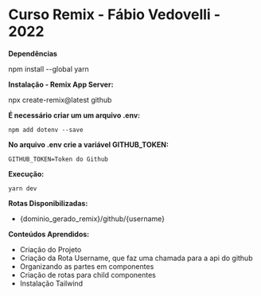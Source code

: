 
# Curso Remix - Fábio Vedovelli - 2022
 

**Dependências**

npm install --global yarn

**Instalação - Remix App Server:**

npx create-remix@latest github

**É necessário criar um um arquivo .env:**

    npm add dotenv --save
    
**No arquivo  .env crie a variável GITHUB_TOKEN:**

    GITHUB_TOKEN=Token do Github

**Execução:**

    yarn dev

**Rotas Disponibilizadas:**

- {dominio_gerado_remix}/github/{username}
  

**Conteúdos Aprendidos:**

- Criação do Projeto
- Criação da Rota Username, que faz uma chamada para a api do github
- Organizando as partes em componentes
- Criação de rotas para child componentes
- Instalação Tailwind